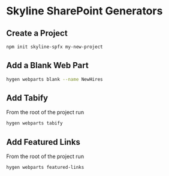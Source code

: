 # Skyline SharePoint Generators

## Create a Project

```sh
npm init skyline-spfx my-new-project
```

## Add a Blank Web Part

```sh
hygen webparts blank --name NewHires
```

## Add Tabify

From the root of the project run

```sh
hygen webparts tabify
```

## Add Featured Links

From the root of the project run

```sh
hygen webparts featured-links
```
